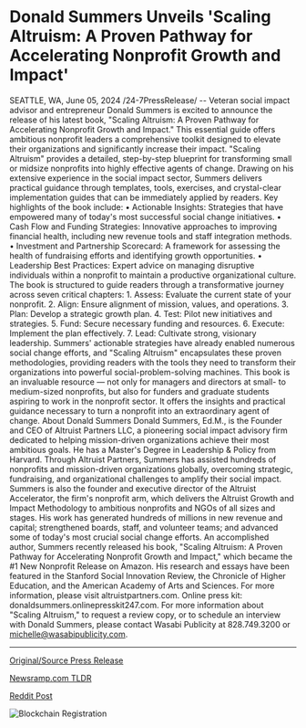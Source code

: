 # Donald Summers Unveils 'Scaling Altruism: A Proven Pathway for Accelerating Nonprofit Growth and Impact'

SEATTLE, WA, June 05, 2024 /24-7PressRelease/ -- Veteran social impact advisor and entrepreneur Donald Summers is excited to announce the release of his latest book, "Scaling Altruism: A Proven Pathway for Accelerating Nonprofit Growth and Impact." This essential guide offers ambitious nonprofit leaders a comprehensive toolkit designed to elevate their organizations and significantly increase their impact.  "Scaling Altruism" provides a detailed, step-by-step blueprint for transforming small or midsize nonprofits into highly effective agents of change. Drawing on his extensive experience in the social impact sector, Summers delivers practical guidance through templates, tools, exercises, and crystal-clear implementation guides that can be immediately applied by readers.  Key highlights of the book include:  •	Actionable Insights: Strategies that have empowered many of today's most successful social change initiatives. •	Cash Flow and Funding Strategies: Innovative approaches to improving financial health, including new revenue tools and staff integration methods. •	Investment and Partnership Scorecard: A framework for assessing the health of fundraising efforts and identifying growth opportunities. •	Leadership Best Practices: Expert advice on managing disruptive individuals within a nonprofit to maintain a productive organizational culture.  The book is structured to guide readers through a transformative journey across seven critical chapters:  1.	Assess: Evaluate the current state of your nonprofit. 2.	Align: Ensure alignment of mission, values, and operations. 3.	Plan: Develop a strategic growth plan. 4.	Test: Pilot new initiatives and strategies. 5.	Fund: Secure necessary funding and resources. 6.	Execute: Implement the plan effectively. 7.	Lead: Cultivate strong, visionary leadership.  Summers' actionable strategies have already enabled numerous social change efforts, and "Scaling Altruism" encapsulates these proven methodologies, providing readers with the tools they need to transform their organizations into powerful social-problem-solving machines. This book is an invaluable resource — not only for managers and directors at small- to medium-sized nonprofits, but also for funders and graduate students aspiring to work in the nonprofit sector. It offers the insights and practical guidance necessary to turn a nonprofit into an extraordinary agent of change.  About Donald Summers Donald Summers, Ed.M., is the Founder and CEO of Altruist Partners LLC, a pioneering social impact advisory firm dedicated to helping mission-driven organizations achieve their most ambitious goals. He has a Master's Degree in Leadership & Policy from Harvard. Through Altruist Partners, Summers has assisted hundreds of nonprofits and mission-driven organizations globally, overcoming strategic, fundraising, and organizational challenges to amplify their social impact. Summers is also the founder and executive director of the Altruist Accelerator, the firm's nonprofit arm, which delivers the Altruist Growth and Impact Methodology to ambitious nonprofits and NGOs of all sizes and stages. His work has generated hundreds of millions in new revenue and capital; strengthened boards, staff, and volunteer teams; and advanced some of today's most crucial social change efforts. An accomplished author, Summers recently released his book, "Scaling Altruism: A Proven Pathway for Accelerating Nonprofit Growth and Impact," which became the #1 New Nonprofit Release on Amazon. His research and essays have been featured in the Stanford Social Innovation Review, the Chronicle of Higher Education, and the American Academy of Arts and Sciences. For more information, please visit altruistpartners.com.  Online press kit: donaldsummers.onlinepresskit247.com.  For more information about "Scaling Altruism," to request a review copy, or to schedule an interview with Donald Summers, please contact Wasabi Publicity at 828.749.3200 or michelle@wasabipublicity.com. 

---

[Original/Source Press Release](https://www.24-7pressrelease.com/press-release/511433/donald-summers-unveils-scaling-altruism-a-proven-pathway-for-accelerating-nonprofit-growth-and-impact)
                    

[Newsramp.com TLDR](https://newsramp.com/curated-news/new-book-release-scaling-altruism-by-donald-summers-provides-proven-pathway-for-nonprofit-growth-and-impact/8e1a6f1fb5d9de62de8d81c87fa3a7ed) 

 



[Reddit Post](https://www.reddit.com/r/BookNews/comments/1d8jytw/new_book_release_scaling_altruism_by_donald/) 



![Blockchain Registration](https://cdn.newsramp.app/24-7PressRelease/qrcode/246/5/lean0DlV.webp)